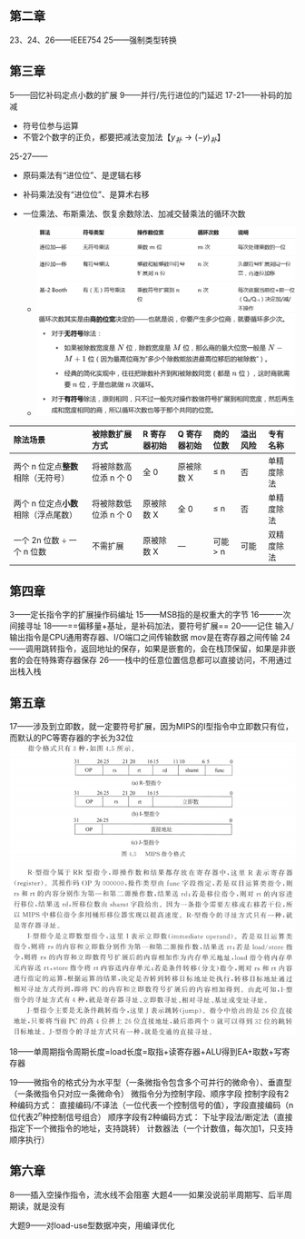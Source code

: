 ## 第二章
23、24、26——IEEE754
25——强制类型转换


## 第三章
5——回忆补码定点小数的扩展
9——并行/先行进位的门延迟
17-21——补码的加减
- 符号位参与运算
- 不管2个数字的正负，都要把减法变加法【$y_{补} → (-y)_{补}$】

25-27——
- 原码乘法有“进位位”、是逻辑右移
- 补码乘法没有“进位位”、是算术右移

- 一位乘法、布斯乘法、恢复余数除法、加减交替乘法的循环次数
	- ![Pasted image 20250619214402](attachments/Pasted%20image%2020250619214402.png)
	- ![Pasted image 20250619213544](attachments/Pasted%20image%2020250619213544.png)

| 除法场景                   | 被除数扩展方式       | R 寄存器初始 | Q 寄存器初始 | 商的位数   | 溢出风险 | 专有名称  |
| :--------------------- | :------------ | :------ | :------ | :----- | :--- | :---- |
| 两个 n 位定点**整数**相除（无符号）  | 将被除数高位添 n 个 0 | 全 0     | 原被除数 X  | ≤ n    | 否    | 单精度除法 |
| 两个 n 位定点**小数**相除（浮点尾数） | 将被除数低位添 n 个 0 | 原被除数 X  | 全 0     | ≤ n    | 否    | 单精度除法 |
| 一个 2n 位数 ÷ 一个 n 位数     | 不需扩展          | 原被除数 X  | —       | 可能 > n | 可能   | 双精度除法 |



## 第四章
3——定长指令字的扩展操作码编址
15——MSB指的是权重大的字节
16——一次间接寻址
18——==偏移量+基址，是补码加法，要符号扩展==
20——记住
输入/输出指令是CPU通用寄存器、I/O端口之间传输数据
mov是在寄存器之间传输
24——调用跳转指令，返回地址的保存，如果是嵌套的，会在栈顶保留，如果是非嵌套的会在特殊寄存器保存
26——栈中的任意位置信息都可以直接访问，不用通过出栈入栈



## 第五章
17——涉及到立即数，就一定要符号扩展，因为MIPS的I型指令中立即数只有位，而默认的PC等寄存器的字长为32位
![Pasted image 20250506205531](attachments/Pasted%20image%2020250506205531.png)


18——单周期指令周期长度=load长度=取指+读寄存器+ALU得到EA+取数+写寄存器


19——微指令的格式分为水平型（一条微指令包含多个可并行的微命令）、垂直型（一条微指令只对应一条微命令）
微指令分为控制字段、顺序字段
控制字段有2种编码方式：
直接编码/不译法（一位代表一个控制信号的值），字段直接编码（n位代表$2^{n}$种控制信号组合）
顺序字段有2种编码方式：
下址字段法/断定法（直接指定下一个微指令的地址，支持跳转）
计数器法（一个计数值，每次加1，只支持顺序执行）



## 第六章
8——插入空操作指令，流水线不会阻塞
大题4——如果没说前半周期写、后半周期读，就是没有


大题9——对load-use型数据冲突，用编译优化